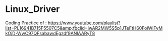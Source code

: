 # Linux_Driver
Coding Practice of : https://www.youtube.com/playlist?list=PL16941B715F5507C5&amp;fbclid=IwAR2MW5S5p1JTeFtH60FoiWIFyMkOjD-WwC97QFsabawdEgzdf9ANlAARyT8
